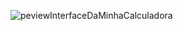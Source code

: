 ![peviewInterfaceDaMinhaCalculadora](https://github.com/user-attachments/assets/19d5c8cc-7414-4e15-8b1b-e8c981886f2d)
